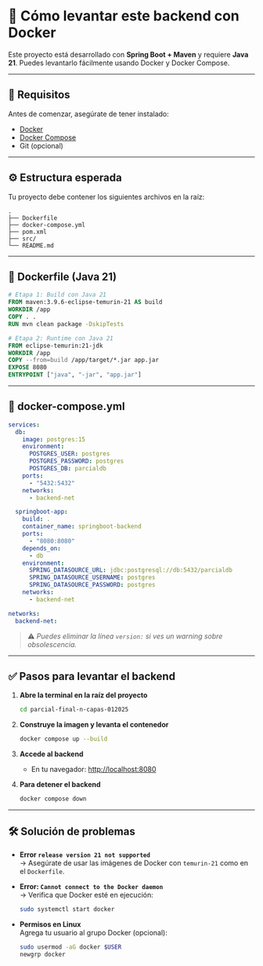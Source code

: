 # 🚀 Cómo levantar este backend con Docker

Este proyecto está desarrollado con **Spring Boot + Maven** y requiere **Java 21**. Puedes levantarlo fácilmente usando Docker y Docker Compose.

---

## 📁 Requisitos

Antes de comenzar, asegúrate de tener instalado:

- [Docker](https://docs.docker.com/get-docker/)
- [Docker Compose](https://docs.docker.com/compose/install/)
- Git (opcional)

---

## ⚙️ Estructura esperada

Tu proyecto debe contener los siguientes archivos en la raíz:

```
.
├── Dockerfile
├── docker-compose.yml
├── pom.xml
├── src/
└── README.md
```

---

## 🐳 Dockerfile (Java 21)

```dockerfile
# Etapa 1: Build con Java 21
FROM maven:3.9.6-eclipse-temurin-21 AS build
WORKDIR /app
COPY . .
RUN mvn clean package -DskipTests

# Etapa 2: Runtime con Java 21
FROM eclipse-temurin:21-jdk
WORKDIR /app
COPY --from=build /app/target/*.jar app.jar
EXPOSE 8080
ENTRYPOINT ["java", "-jar", "app.jar"]
```

---

## 🧬 docker-compose.yml

```yaml
services:
  db:
    image: postgres:15
    environment:
      POSTGRES_USER: postgres
      POSTGRES_PASSWORD: postgres
      POSTGRES_DB: parcialdb
    ports:
      - "5432:5432"
    networks:
      - backend-net

  springboot-app:
    build: .
    container_name: springboot-backend
    ports:
      - "8080:8080"
    depends_on:
      - db
    environment:
      SPRING_DATASOURCE_URL: jdbc:postgresql://db:5432/parcialdb
      SPRING_DATASOURCE_USERNAME: postgres
      SPRING_DATASOURCE_PASSWORD: postgres
    networks:
      - backend-net

networks:
  backend-net:
```

> ⚠️ *Puedes eliminar la línea `version:` si ves un warning sobre obsolescencia.*

---

## ✅ Pasos para levantar el backend

1. **Abre la terminal en la raíz del proyecto**
   ```bash
   cd parcial-final-n-capas-012025
   ```

2. **Construye la imagen y levanta el contenedor**
   ```bash
   docker compose up --build
   ```

3. **Accede al backend**
   - En tu navegador: [http://localhost:8080](http://localhost:8080)

4. **Para detener el backend**
   ```bash
   docker compose down
   ```

---

## 🛠️ Solución de problemas

- **Error `release version 21 not supported`**  
  → Asegúrate de usar las imágenes de Docker con `temurin-21` como en el `Dockerfile`.

- **Error: `Cannot connect to the Docker daemon`**  
  → Verifica que Docker esté en ejecución:
    ```bash
    sudo systemctl start docker
    ```

- **Permisos en Linux**  
  Agrega tu usuario al grupo Docker (opcional):
  ```bash
  sudo usermod -aG docker $USER
  newgrp docker
  ```
